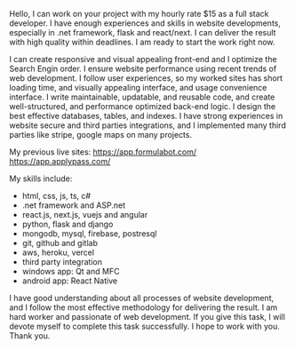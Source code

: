 

Hello, I can work on your project with my hourly rate $15 as a full stack developer. I have enough experiences and skills in website developments, especially in .net framework, flask and react/next. I can deliver the result with high quality within deadlines. I am ready to start the work right now.

I can create responsive and visual appealing front-end and I optimize the Search Engin order. I ensure website performance using recent trends of web development. I follow user experiences, so my worked sites has short loading time, and visually appealing interface, and usage convenience interface. 
I write maintainable, updatable, and reusable code, and create well-structured, and performance optimized back-end logic. I design the best effective databases, tables, and indexes. 
I have strong experiences in website secure and third parties integrations, and I implemented many third parties like stripe, google maps on many projects.

My previous live sites:
https://app.formulabot.com/
https://app.applypass.com/

My skills include:
- html, css, js, ts, c#
- .net framework and ASP.net
- react.js, next.js, vuejs and angular
- python, flask and django
- mongodb, mysql, firebase, postresql
- git, github and gitlab
- aws, heroku, vercel
- third party integration
- windows app: Qt and MFC
- android app: React Native

I have good understanding about all processes of website development, and I follow the most effective methodology for delivering the result. I am hard worker and passionate of web development. If you give this task, I will devote myself to complete this task successfully. I hope to work with you.
Thank you.

